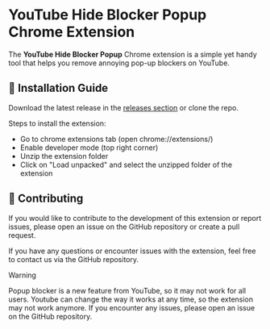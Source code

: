 # YouTube Hide Blocker Popup Chrome Extension

The **YouTube Hide Blocker Popup** Chrome extension is a simple yet handy tool that helps you remove annoying pop-up blockers on YouTube.

## 💾 Installation Guide

Download the latest release in the [releases section](https://github.com/LouisLanganay/youtube-hide-blocker-popup/releases) or clone the repo.

Steps to install the extension:
- Go to chrome extensions tab (open chrome://extensions/)
- Enable developer mode (top right corner)
- Unzip the extension folder
- Click on "Load unpacked" and select the unzipped folder of the extension

## 📝 Contributing

If you would like to contribute to the development of this extension or report issues, please open an issue on the GitHub repository or create a pull request.

If you have any questions or encounter issues with the extension, feel free to contact us via the GitHub repository.

> [!WARNING]
> Popup blocker is a new feature from YouTube, so it may not work for all users. Youtube can change the way it works at any time, so the extension may not work anymore. If you encounter any issues, please open an issue on the GitHub repository.
